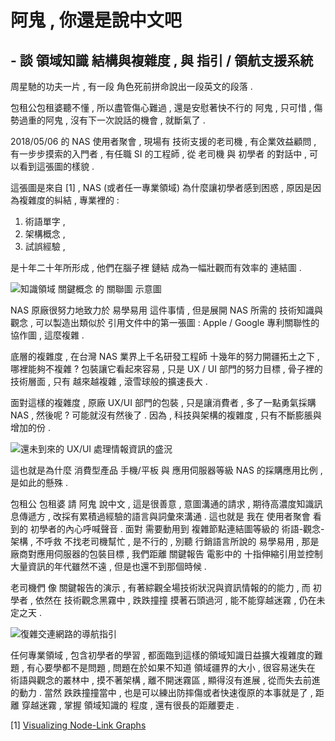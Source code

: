 # 阿鬼 , 你還是說中文吧
## - 談 領域知識 結構與複雜度 , 與 指引 / 領航支援系統

周星馳的功夫一片 , 有一段 角色死前拼命說出一段英文的段落 .

包租公包租婆聽不懂 , 所以盡管傷心難過 , 還是安慰著快不行的 阿鬼 , 只可惜 , 傷勢過重的阿鬼 , 沒有下一次說話的機會 , 就斷氣了 .

2018/05/06 的 NAS 使用者聚會 , 現場有 技術支援的老司機 , 有企業效益顧問 , 有一步步摸索的入門者 , 有任職 SI 的工程師 , 從 老司機 與 初學者 的對話中 , 可以看到這張圖的樣貌 .

這張圖是來自 [1] , NAS (或者任一專業領域) 為什麼讓初學者感到困惑 , 原因是因為複雜度的糾結 , 專業裡的 :

1. 術語單字 ,
2. 架構概念 ,
3. 試誤經驗 , 

是十年二十年所形成 , 他們在腦子裡 鏈結 成為一幅壯觀而有效率的 連結圖 .

![知識領域 關鍵概念 的 關聯圖 示意圖](https://cdn-images-1.medium.com/max/1600/1*UlfG6Q33A88oLXWc4h0BKQ.jpeg "A node-link graph of Apple Patent collaborators.")

NAS 原廠很努力地致力於 易學易用 這件事情 , 但是展開 NAS 所需的 技術知識與觀念 , 可以製造出類似於 引用文件中的第一張圖 : Apple / Google 專利關聯性的協作圖 , 這麼複雜 .

底層的複雜度 , 在台灣 NAS 業界上千名研發工程師 十幾年的努力開疆拓土之下 , 哪裡能夠不複雜 ? 包裝讓它看起來容易 , 只是 UX / UI 部門的努力目標 , 骨子裡的技術層面 , 只有 越來越複雜 , 滾雪球般的擴速長大 .

面對這樣的複雜度 , 原廠 UX/UI 部門的包裝 , 只是讓消費者 , 多了一點勇氣採購 NAS , 然後呢 ? 可能就沒有然後了 .
因為 , 科技與架構的複雜度 , 只有不斷膨脹與增加的份 .

![還未到來的 UX/UI 處理情報資訊的盛況](https://static.dezeen.com/uploads/2015/11/Minority-Report_movie_2002_Alex-McDowell_dezeen_ban.jpg "關鍵報告電影中的資訊掌控場景")

這也就是為什麼 消費型產品 手機/平板 與 應用伺服器等級 NAS 的採購應用比例 , 是如此的懸殊 .

包租公 包租婆 請 阿鬼 說中文 , 這是很善意 , 意圖溝通的請求 , 期待高濃度知識訊息傳遞方 , 改採有累積過經驗的語言與詞彙來溝通 . 這也就是 我在 使用者聚會 看到的 初學者的內心呼喊聲音 . 面對 需要動用到 複雜節點連結圖等級的 術語-觀念-架構 , 不呼救 不找老司機幫忙 , 是不行的 , 別聽 行銷語言所說的 易學易用 , 那是廠商對應用伺服器的包裝目標 , 我們距離 關鍵報告 電影中的 十指伸縮引用並控制大量資訊的年代雖然不遠 , 但是也還不到那個時候 .

老司機們 像 關鍵報告的演示 , 有著綜觀全場技術狀況與資訊情報的的能力 , 而 初學者 , 依然在 技術觀念黑霧中 , 跌跌撞撞 摸著石頭過河 , 能不能穿越迷霧 , 仍在未定之天 .

![復雜交連網路的導航指引](http://web.metro.taipei/img/all/routemap2017.jpg "指引方向與路線的捷運路網圖")

任何專業領域 , 包含初學者的學習 , 都面臨到這樣的領域知識日益擴大複雜度的難題 , 有心要學都不是問題 , 問題在於如果不知道 領域疆界的大小 , 很容易迷失在 術語與觀念的叢林中 , 摸不著架構 , 離不開迷霧區 , 顯得沒有進展 , 從而失去前進的動力 . 當然 跌跌撞撞當中 , 也是可以練出防摔傷或者快速復原的本事就是了 , 距離 穿越迷霧 , 掌握 領域知識的 程度 , 還有很長的距離要走 .

[1] [Visualizing Node-Link Graphs](https://medium.com/kineviz-blog/visualizing-node-link-graphs-84a40a9b2fcc)
